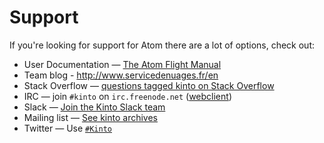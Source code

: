 # Support
If you're looking for support for Atom there are a lot of options, check out:

* User Documentation &mdash; [The Atom Flight Manual](http://flight-manual.atom.io)
* Team blog - http://www.servicedenuages.fr/en 
* Stack Overflow &mdash;  [questions tagged kinto on Stack Overflow](http://stackoverflow.com/questions/tagged/kinto)
* IRC &mdash; join `#kinto` on `irc.freenode.net` ([webclient](https://kiwiirc.com/client/irc.freenode.net/?#kinto))
* Slack &mdash; [Join the Kinto Slack team](https://slack.kinto-storage.org/)
* Mailing list &mdash; [See kinto archives](https://mail.mozilla.org/listinfo/kinto)
* Twitter &mdash; Use [`#Kinto`](https://twitter.com/search?q=%23Kinto)